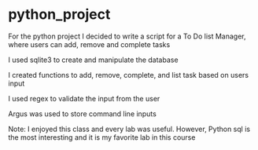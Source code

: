 # python_project

For the python project I decided to write a script for a To Do list Manager, where users can add, remove and complete tasks

I used sqlite3 to create and manipulate the database

I created functions to add, remove, complete, and list task based on users input

I used regex to validate the input from the user

Argus was used to store command line inputs

Note: I enjoyed this class and every lab was useful. However, Python sql is the most interesting and it is my favorite lab in this course
